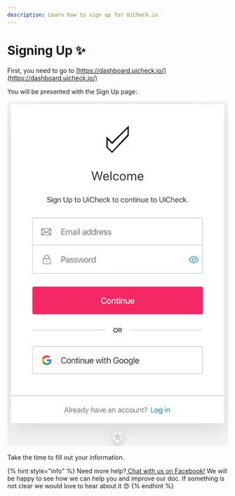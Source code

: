 ```yaml
---
description: Learn how to sign up for UiCheck.io
---
```


# Signing Up ✨

First, you need to go to [https://dashboard.uicheck.io/](https://dashboard.uicheck.io/)

You will be presented with the Sign Up page:

![](../.gitbook/assets/image%20%2812%29.png)

Take the time to fill out your information.

{% hint style="info" %}
Need more help?[ Chat with us on Facebook!](https://m.me/UiCheck) We will be happy to see how we can help you and improve our doc. If something is not clear we would love to hear about it 😍
{% endhint %}

